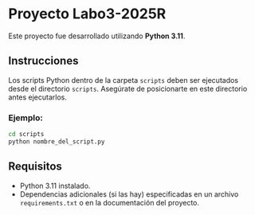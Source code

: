 # Proyecto Labo3-2025R

Este proyecto fue desarrollado utilizando **Python 3.11**.

## Instrucciones

Los scripts Python dentro de la carpeta `scripts` deben ser ejecutados desde el directorio `scripts`. Asegúrate de posicionarte en este directorio antes ejecutarlos.

### Ejemplo:
```bash
cd scripts
python nombre_del_script.py
```

## Requisitos

- Python 3.11 instalado.
- Dependencias adicionales (si las hay) especificadas en un archivo `requirements.txt` o en la documentación del proyecto.

